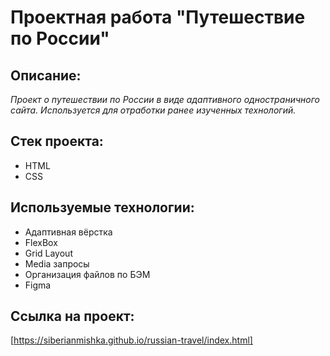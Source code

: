 # Проектная работа "Путешествие по России"

## Описание:
_Проект о путешествии по России в виде адаптивного одностраничного сайта. Используется для отработки ранее изученных технологий._

## Стек проекта:
* HTML
* CSS

## Используемые технологии:
* Адаптивная вёрстка
* FlexBox
* Grid Layout
* Media запросы
* Организация файлов по БЭМ
* Figma

## Ссылка на проект:
[https://siberianmishka.github.io/russian-travel/index.html]
